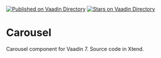 [![Published on Vaadin  Directory](https://img.shields.io/badge/Vaadin%20Directory-published-00b4f0.svg)](https://vaadin.com/directory/component/carousel)
[![Stars on Vaadin Directory](https://img.shields.io/vaadin-directory/star/carousel.svg)](https://vaadin.com/directory/component/carousel)

Carousel
========

Carousel component for Vaadin 7. Source code in Xtend.
